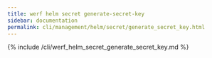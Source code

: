 ```yaml
---
title: werf helm secret generate-secret-key
sidebar: documentation
permalink: cli/management/helm/secret/generate_secret_key.html
---
```


{% include /cli/werf_helm_secret_generate_secret_key.md %}
